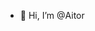 - 👋 Hi, I’m @Aitor

<!---
A1tor/A1tor is a ✨ special ✨ repository because its `README.md` (this file) appears on your GitHub profile.
You can click the Preview link to take a look at your changes.
--->

